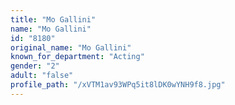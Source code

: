```yaml
---
title: "Mo Gallini"
name: "Mo Gallini"
id: "8180"
original_name: "Mo Gallini"
known_for_department: "Acting"
gender: "2"
adult: "false"
profile_path: "/xVTM1av93WPq5it8lDK0wYNH9f8.jpg"
---
```

